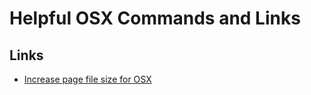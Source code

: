 # Helpful OSX Commands and Links #

## Links ##
* <a href="http://apple.stackexchange.com/questions/1465/how-can-i-move-virtual-memory-swap-files-to-a-different-drive-or-partition" target="_blank">Increase page file size for OSX</a>

